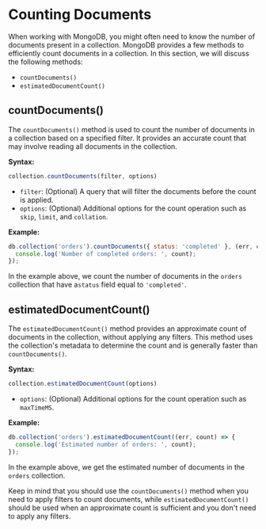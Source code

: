 # Counting Documents

When working with MongoDB, you might often need to know the number of documents present in a collection. MongoDB provides a few methods to efficiently count documents in a collection. In this section, we will discuss the following methods:

- `countDocuments()`
- `estimatedDocumentCount()`

##  countDocuments()

The `countDocuments()` method is used to count the number of documents in a collection based on a specified filter. It provides an accurate count that may involve reading all documents in the collection.

**Syntax:**

```javascript
collection.countDocuments(filter, options)
```

* `filter`: (Optional) A query that will filter the documents before the count is applied.
* `options`: (Optional) Additional options for the count operation such as `skip`, `limit`, and `collation`.

**Example:**

```javascript
db.collection('orders').countDocuments({ status: 'completed' }, (err, count) => {
  console.log('Number of completed orders: ', count);
});
```

In the example above, we count the number of documents in the `orders` collection that have a`status` field equal to `'completed'`.

##  estimatedDocumentCount()

The `estimatedDocumentCount()` method provides an approximate count of documents in the collection, without applying any filters. This method uses the collection's metadata to determine the count and is generally faster than `countDocuments()`.

**Syntax:**

```javascript
collection.estimatedDocumentCount(options)
```

* `options`: (Optional) Additional options for the count operation such as `maxTimeMS`.

**Example:**

```javascript
db.collection('orders').estimatedDocumentCount((err, count) => {
  console.log('Estimated number of orders: ', count);
});
```

In the example above, we get the estimated number of documents in the `orders` collection.

Keep in mind that you should use the `countDocuments()` method when you need to apply filters to count documents, while `estimatedDocumentCount()` should be used when an approximate count is sufficient and you don't need to apply any filters.